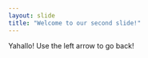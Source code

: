 ```yaml
---
layout: slide
title: "Welcome to our second slide!"
---
```

Yahallo!
Use the left arrow to go back!

